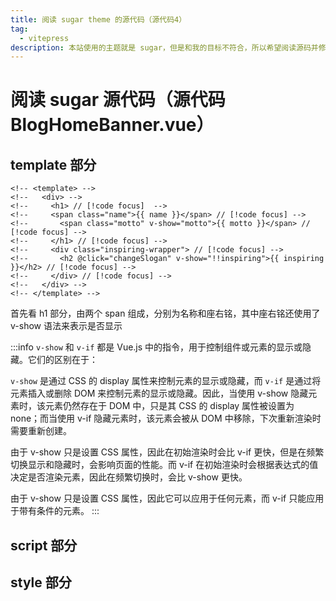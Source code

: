 ```yaml
---
title: 阅读 sugar theme 的源代码（源代码4）
tag:
  - vitepress
description: 本站使用的主题就是 sugar，但是和我的目标不符合，所以希望阅读源码并修改，此处为第一步：阅读源码
---
```


# 阅读 sugar 源代码（源代码 BlogHomeBanner.vue）

## template 部分

```vue
<!-- <template> -->
<!--   <div> -->
<!--     <h1> // [!code focus]  -->
<!--     <span class="name">{{ name }}</span> // [!code focus] -->
<!--       <span class="motto" v-show="motto">{{ motto }}</span> // [!code focus] -->
<!--     </h1> // [!code focus] -->
<!--     <div class="inspiring-wrapper"> // [!code focus] -->
<!--       <h2 @click="changeSlogan" v-show="!!inspiring">{{ inspiring }}</h2> // [!code focus] -->
<!--     </div> // [!code focus] -->
<!--   </div> -->
<!-- </template> -->
```

首先看 h1 部分，由两个 span 组成，分别为名称和座右铭，其中座右铭还使用了 v-show 语法来表示是否显示

:::info
`v-show` 和 `v-if` 都是 Vue.js 中的指令，用于控制组件或元素的显示或隐藏。它们的区别在于：

`v-show` 是通过 CSS 的 display 属性来控制元素的显示或隐藏，而 `v-if` 是通过将元素插入或删除 DOM 来控制元素的显示或隐藏。因此，当使用 v-show 隐藏元素时，该元素仍然存在于 DOM 中，只是其 CSS 的 display 属性被设置为 none；而当使用 v-if 隐藏元素时，该元素会被从 DOM 中移除，下次重新渲染时需要重新创建。

由于 v-show 只是设置 CSS 属性，因此在初始渲染时会比 v-if 更快，但是在频繁切换显示和隐藏时，会影响页面的性能。而 v-if 在初始渲染时会根据表达式的值决定是否渲染元素，因此在频繁切换时，会比 v-show 更快。

由于 v-show 只是设置 CSS 属性，因此它可以应用于任何元素，而 v-if 只能应用于带有条件的元素。
:::

## script 部分

## style 部分
